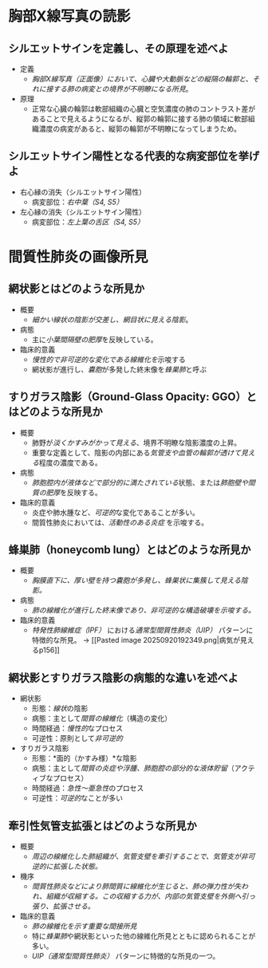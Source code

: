 # 胸部X線写真の読影
## シルエットサインを定義し、その原理を述べよ
- 定義
    - *胸部X線写真（正面像）において、心臓や大動脈などの縦隔の輪郭と、それに接する肺の病変との境界が不明瞭になる所見*。
- 原理
    - 正常な心臓の輪郭は軟部組織の心臓と空気濃度の肺のコントラスト差があることで見えるようになるが、縦郭の輪郭に接する肺の領域に軟部組織濃度の病変があると、縦郭の輪郭が不明瞭になってしまうため。

## シルエットサイン陽性となる代表的な病変部位を挙げよ
- 右心縁の消失（シルエットサイン陽性）
    - 病変部位：*右中葉（S4, S5）*
- 左心縁の消失（シルエットサイン陽性）
    - 病変部位：*左上葉の舌区（S4, S5）*

# 間質性肺炎の画像所見
## 網状影とはどのような所見か
- 概要
    - *細かい線状の陰影が交差し、網目状に見える陰影*。
- 病態
    - 主に*小葉間隔壁の肥厚*を反映している。
- 臨床的意義
    - *慢性的で非可逆的な変化である線維化を*示唆する
    - 網状影が進行し、*嚢胞*が多発した終末像を*蜂巣肺*と呼ぶ

## すりガラス陰影（Ground-Glass Opacity: GGO）とはどのような所見か
- 概要
    - 肺野が*淡くかすみがかって見える*、境界不明瞭な陰影濃度の上昇。
    - 重要な定義として、陰影の内部にある*気管支や血管の輪郭が透けて見える*程度の濃度である。
- 病態
    - *肺胞腔内が液体などで部分的に満たされている*状態、または*肺胞壁や間質の肥厚*を反映する。
- 臨床的意義
    - 炎症や肺水腫など、*可逆的*な変化であることが多い。
    - 間質性肺炎においては、*活動性のある炎症* を示唆する。

## 蜂巣肺（honeycomb lung）とはどのような所見か
- 概要
    - *胸膜直下に、厚い壁を持つ嚢胞が多発し、蜂巣状に集簇して見える陰影。*
- 病態
    - *肺の線維化が進行した終末像であり、非可逆的な構造破壊を示唆する。*
- 臨床的意義
	- *特発性肺線維症（IPF）* における*通常型間質性肺炎（UIP）* パターンに特徴的な所見。
	→ [[Pasted image 20250920192349.png|病気が見えるp156]]
## 網状影とすりガラス陰影の病態的な違いを述べよ
- 網状影
    - 形態：*線状*の陰影
    - 病態：主として*間質の線維化*（構造の変化）
    - 時間経過：*慢性的*なプロセス
    - 可逆性：原則として*非可逆的*
- すりガラス陰影
    - 形態：*面的（かすみ様）*な陰影
    - 病態：主として*間質の炎症や浮腫、肺胞腔の部分的な液体貯留*（アクティブなプロセス）
    - 時間経過：*急性〜亜急性*のプロセス
    - 可逆性：*可逆的*なことが多い
## 牽引性気管支拡張とはどのような所見か
- 概要
    - *周辺の線維化した肺組織が、気管支壁を牽引することで、気管支が非可逆的に拡張した状態。*
- 機序
    - *間質性肺炎などにより肺間質に線維化が生じると、肺の弾力性が失われ、組織が収縮する。この収縮する力が、内部の気管支壁を外側へ引っ張り、拡張させる。*
- 臨床的意義
    - *肺の線維化を示す重要な間接所見*
    - 特に*蜂巣肺*や網状影といった他の線維化所見とともに認められることが多い。
    - *UIP（通常型間質性肺炎）* パターンに特徴的な所見の一つ。